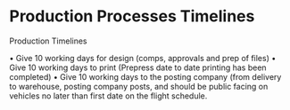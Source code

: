 # Production Processes Timelines

Production Timelines

• Give 10 working days for design (comps, approvals and prep of files)
• Give 10 working days to print (Prepress date to date printing has been completed)
• Give 10 working days to the posting company (from delivery to warehouse, posting company posts, and should be public facing on vehicles no later than first date on the flight schedule. 
